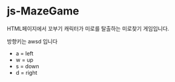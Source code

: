 # js-MazeGame
HTML페이지에서 꼬부기 캐릭터가 미로를 탈출하는 미로찾기 게임입니다.

방향키는 awsd 입니다
- a = left
- w = up
- s = down
- d = right
